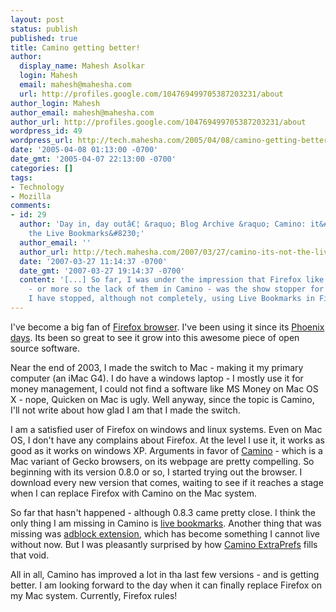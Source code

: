 ```yaml
---
layout: post
status: publish
published: true
title: Camino getting better!
author:
  display_name: Mahesh Asolkar
  login: Mahesh
  email: mahesh@mahesha.com
  url: http://profiles.google.com/104769499705387203231/about
author_login: Mahesh
author_email: mahesh@mahesha.com
author_url: http://profiles.google.com/104769499705387203231/about
wordpress_id: 49
wordpress_url: http://tech.mahesha.com/2005/04/08/camino-getting-better/
date: '2005-04-08 01:13:00 -0700'
date_gmt: '2005-04-07 22:13:00 -0700'
categories: []
tags:
- Technology
- Mozilla
comments:
- id: 29
  author: 'Day in, day outâ€¦ &raquo; Blog Archive &raquo; Camino: it&#8217;s not
    the Live Bookmarks&#8230;'
  author_email: ''
  author_url: http://tech.mahesha.com/2007/03/27/camino-its-not-the-live-bookmarks/
  date: '2007-03-27 11:14:37 -0700'
  date_gmt: '2007-03-27 19:14:37 -0700'
  content: '[...] So far, I was under the impression that Firefox like Live Bookmarks
    - or more so the lack of them in Camino - was the show stopper for me. But recently,
    I have stopped, although not completely, using Live Bookmarks in Firefox. [...]'
---
```

<p>I've become a big fan of <a href="http://www.mozilla.org/products/firefox/" title="All about Firefix">Firefox browser</a>. I've been using it since its <a href="http://www.flexbeta.net/main/articles.php?action=show&id=89" title="A good read from Flexbeta about the history of Firefox">Phoenix days</a>. Its been so great to see it grow into this awesome piece of open source software.</p>
<p>Near the end of 2003, I made the switch to Mac - making it my primary computer (an iMac G4). I do have a windows laptop - I mostly use it for money management, I could not find a software like MS Money on Mac OS X - nope, Quicken on Mac is ugly. Well anyway, since the topic is Camino, I'll not write about how glad I am that I made the switch.</p>
<p>I am a satisfied user of Firefox on windows and linux systems. Even on Mac OS, I don't have any complains about Firefox. At the level I use it, it works as good as it works on windows XP. Arguments in favor of <a href="http://www.caminobrowser.org/" title="All about Camino">Camino</a> - which is a Mac variant of Gecko browsers, on its webpage are pretty compelling. So beginning with its version 0.8.0 or so, I started trying out the browser. I download every new version that comes, waiting to see if it reaches a stage when I can replace Firefox with Camino on the Mac system.</p>
<p>So far that hasn't happened - although 0.8.3 came pretty close. I think the only thing I am missing in Camino is <a href="http://www.mozilla.org/products/firefox/live-bookmarks.html" title="What are they?">live bookmarks</a>. Another thing that was missing was <a href="https://addons.update.mozilla.org/extensions/moreinfo.php?application=firefox&version=1.0&os=Windows&id=10" title="Try the adblock extension">adblock extension</a>, which has become something I cannot live without now. But I was pleasantly surprised by how <a href="http://www.nada.de/mac/camino/cep.html" title="Camino ExtraPrefs page">Camino ExtraPrefs</a> fills that void.</p>
<p>All in all, Camino has improved a lot in tha last few versions - and is getting better. I am looking forward to the day when it can finally replace Firefox on my Mac system. Currently, Firefox rules!</p>
